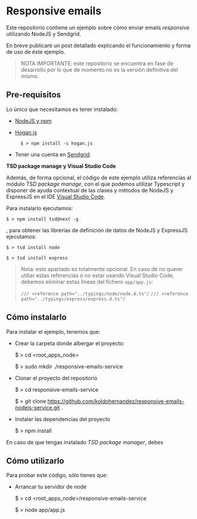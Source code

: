 # Responsive emails

Este repositorio contiene un ejemplo sobre cómo enviar emails *responsive* utilizando NodeJS y Sendgrid.

En breve publicaré un post detallado explicando el funcionamiento y forma de uso de éste ejemplo. 

> NOTA IMPORTANTE: este repositorio se encuentra en fase de desarrollo por lo que de momento no es la versión definitiva del mismo.

## Pre-requisitos

Lo único que necesitamos es tener instalado:

- [NodeJS y npm](http://nodejs.org/) 

- [Hogan.js](http://twitter.github.io/hogan.js/)

		$ > npm install -s hogan.js

- Tener una cuenta en [Sendgrid](http://sendgrid.com).


**TSD package manage y Visual Studio Code**

Además, de forma opcional, el código de este ejemplo utiliza referencias al módulo *TSD package manage*, con el que podemos utilizar Typescript y disponer de ayuda contextual de las clases y métodos de NodeJS y ExpressJS en el IDE [Visual Studio Code](https://code.visualstudio.com/).

Para instalarlo ejecutamos:

	$ > npm install tsd@next -g

, para obtener las librerías de definición de datos de NodeJS y ExpressJS ejecutamos:

	$ > tsd install node

	$ > tsd install express
	

> Nota: este apartado es totalmente opcional. En caso de no querer utiliar estas referencias o no estar usando Visual Studio Code, debemos eliminar estas líneas del fichero `app/app.js`:
> 
> 
> `/// <reference path="../typings/node/node.d.ts"/`
> `/// <reference path="../typings/express/express.d.ts"/`


## Cómo instalarlo

Para instalar el ejemplo, tenemos que:

- Crear la carpeta donde albergar el proyecto:
	
	$ > cd <root_apps_node>
 
	$ > sudo mkdir ./responsive-emails-service

- Clonar el proyecto del repositorio
	
	$ > cd responsive-emails-service

	$ > git clone https://github.com/koldohernandez/responsive-emails-nodejs-service.git .

- Instalar las dependencias del proyecto

	$ > npm install

En caso de que tengas instalado *TSD package manager*, debes 


## Cómo utilizarlo

Para probar este código, sólo tienes que:

- Arrancar tu servidor de node

	$ > cd <root_apps_node>/responsive-emails-service

	$ > node app/app.js

